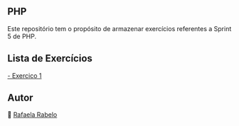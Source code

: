 ## PHP
Este repositório tem o propósito de armazenar exercícios referentes a Sprint 5 de PHP.

## Lista de Exercícios
[- Exercico 1](https://github.com/rafaelarbz/beacademy-devstart-introducaoaophp/blob/main/exercicios/exercicio1.php)

## Autor
👻 [Rafaela Rabelo](https://linkedin.com/in/rafaelarsouza)
